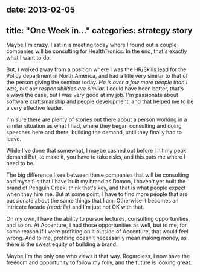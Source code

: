 date: 2013-02-05
---
title: "One Week in..."
categories: strategy story
---

<!--# One Week In...-->

Maybe I'm crazy. I sat in a meeting today where I found out a couple companies will be consulting for HealthTronics. In the end, that's exactly what I want to do.

But, I walked away from a position where I was the HR/Skills lead for the Policy department in North America, and had a title very similar to that of the person giving the seminar today. *He is over a few more people than I was, but our responsibilities are similar.* I could have been better, that's always the case, but I was very good at my job. I'm passionate about software craftsmanship and people development, and that helped me to be a very effective leader. 

I'm sure there are plenty of stories out there about a person working in a similar situation as what I had, where they began consulting and doing speeches here and there, building the demand, until they finally had to leave.

While I've done that somewhat, I maybe cashed out before I hit my peak demand But, to make it, you have to take risks, and this puts me where I need to be.

The big difference I see between these companies that will be consulting and myself is that I have built my brand as Damon, I haven't yet built the brand of Penguin Creek.  think that's key, and that is what people expect when they hire me. But at some point, I have to find more people that are passionate about the same things that I am. Otherwise it becomes an intricate facade *(read: lie)* and I'm just not OK with that.

On my own, I have the ability to pursue lectures, consulting opportunities, and so on. At Accenture, I had those opportunities as well, but to me, for some reason if I were profiting on it outside of Accenture, that would feel wrong. And to me, profiting doesn't necessarily mean making money, as there is the sweat equity of building a brand.

Maybe I'm the only one who views it that way. Regardless, I now have the freedom and opportunity to follow my folly, and the future is looking great.
